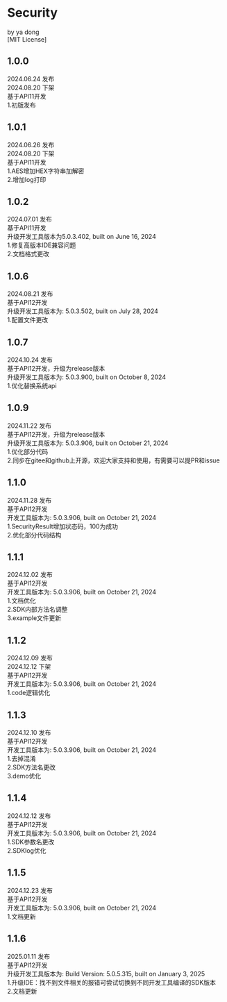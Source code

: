# Security 

by ya dong <br>
[MIT License]


## 1.0.0
2024.06.24 发布<br>
2024.08.20 下架 <br>
基于API11开发 <br>
1.初版发布

## 1.0.1
2024.06.26 发布<br>
2024.08.20 下架 <br>
基于API11开发 <br>
1.AES增加HEX字符串加解密 <br>
2.增加log打印 

## 1.0.2
2024.07.01 发布<br>
基于API11开发 <br>
升级开发工具版本为5.0.3.402, built on June 16, 2024<br>
1.修复高版本IDE兼容问题<br>
2.文档格式更改

## 1.0.6
2024.08.21 发布<br>
基于API12开发 <br>
升级开发工具版本为: 5.0.3.502, built on July 28, 2024<br>
1.配置文件更改

## 1.0.7
2024.10.24 发布<br>
基于API12开发，升级为release版本 <br>
升级开发工具版本为: 5.0.3.900, built on October 8, 2024<br>
1.优化替换系统api

## 1.0.9
2024.11.22 发布<br>
基于API12开发，升级为release版本 <br>
升级开发工具版本为: 5.0.3.906, built on October 21, 2024<br>
1.优化部分代码<br>
2.同步在gitee和github上开源，欢迎大家支持和使用，有需要可以提PR和issue

## 1.1.0
2024.11.28 发布<br>
基于API12开发 <br>
开发工具版本为: 5.0.3.906, built on October 21, 2024<br>
1.SecurityResult增加状态码，100为成功<br>
2.优化部分代码结构<br>

## 1.1.1
2024.12.02 发布<br>
基于API12开发 <br>
开发工具版本为: 5.0.3.906, built on October 21, 2024<br>
1.文档优化<br>
2.SDK内部方法名调整<br>
3.example文件更新<br>

## 1.1.2
2024.12.09 发布<br>
2024.12.12 下架 <br>
基于API12开发 <br>
开发工具版本为: 5.0.3.906, built on October 21, 2024<br>
1.code逻辑优化

## 1.1.3
2024.12.10 发布<br>
基于API12开发 <br>
开发工具版本为: 5.0.3.906, built on October 21, 2024<br>
1.去掉混淆 <br>
2.SDK方法名更改 <br>
3.demo优化 <br>

## 1.1.4
2024.12.12 发布<br>
基于API12开发 <br>
开发工具版本为: 5.0.3.906, built on October 21, 2024<br>
1.SDK参数名更改 <br>
2.SDKlog优化 <br>

## 1.1.5
2024.12.23 发布<br>
基于API12开发 <br>
开发工具版本为: 5.0.3.906, built on October 21, 2024<br>
1.文档更新 <br>

## 1.1.6
2025.01.11 发布<br>
基于API12开发 <br>
升级开发工具版本为: Build Version: 5.0.5.315, built on January 3, 2025<br>
1.升级IDE：找不到文件相关的报错可尝试切换到不同开发工具编译的SDK版本 <br>
2.文档更新 <br>